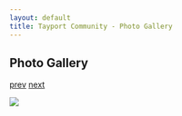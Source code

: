 ```yaml
---
layout: default
title: Tayport Community - Photo Gallery
---
```

## Photo Gallery

[prev](http://tayport.org.uk/photo/146) [next](http://tayport.org.uk/photo/148)

![ ](http://tayport.org.uk/media/147.jpg " ")

